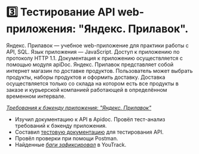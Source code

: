# 3️⃣ Тестирование API web-приложения: "Яндекс. Прилавок".
Яндекс. Прилавок — учебное web-приложение для практики работы с API, SQL. Язык приложения — JavaScript. Доступ к приложению по протоколу HTTP 1.1. Документация к приложению осуществляется с помощью модуля apiDoc.
Яндекс. Прилавок представляет собой интернет магазин по доставке продуктов. Пользователь может выбрать продукты, наборы продуктов и оформить доставку. Доставка осуществляется только со склада на котором есть все продукты в заказе и курьерской компанией работающей в определённом временном интервале.

<a href="https://drive.google.com/file/d/146ZOTj6d2oI3ogKAJ40VcjYvEu70p5BG/view?usp=drive_link">_Требования к бэкенду приложения: "Яндекс. Прилавок"_</a>

* Изучил документацию к API в Apidoc. Провёл тест-анализ требований к бэкенду приложения.
* Составил <a href="https://docs.google.com/spreadsheets/d/1gdsfbbEJ9H7GI5vaLHvEFvc3Vosrg8ID/edit?usp=drive_link&ouid=106897186254420061142&rtpof=true&sd=true">тестовую документацию</a> для тестирования API.
* Провёл проверки при помощи Postman.
* Найденные <a href="https://nesterenkopv.youtrack.cloud/issues?q=tag:%20%7B%D0%AF%D0%BD%D0%B4%D0%B5%D0%BA%D1%81%20%D0%9F%D1%80%D0%B8%D0%BB%D0%B0%D0%B2%D0%BE%D0%BA%7D">_баги зафиксировал_</a> в YouTrack.
